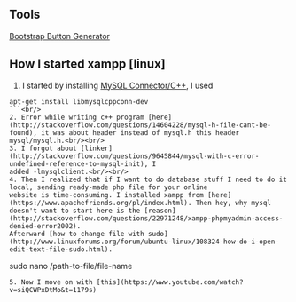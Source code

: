 ## Tools
[Bootstrap Button Generator](http://bootsnipp.com/buttons)
<br/>
## How I started xampp [linux]
1. I started by installing [MySQL Connector/C++](https://askubuntu.com/questions/165868/installing-mysql-connector-c), I used 
```
apt-get install libmysqlcppconn-dev
```<br/>
2. Error while writing c++ program [here](http://stackoverflow.com/questions/14604228/mysql-h-file-cant-be-found), it was about header instead of mysql.h this header mysql/mysql.h.<br/><br/>
3. I forgot about [linker](http://stackoverflow.com/questions/9645844/mysql-with-c-error-undefined-reference-to-mysql-init), I 
added -lmysqlclient.<br/><br/>
4. Then I realized that if I want to do database stuff I need to do it local, sending ready-made php file for your online 
website is time-consuming. I installed xampp from [here](https://www.apachefriends.org/pl/index.html). Then hey, why mysql doesn't want to start here is the [reason](http://stackoverflow.com/questions/22971248/xampp-phpmyadmin-access-denied-error2002).
Afterward [how to change file with sudo](http://www.linuxforums.org/forum/ubuntu-linux/108324-how-do-i-open-edit-text-file-sudo.html).
```
sudo nano /path-to-file/file-name
```<br/>
5. Now I move on with [this](https://www.youtube.com/watch?v=siQCWPxDtMo&t=1179s)
